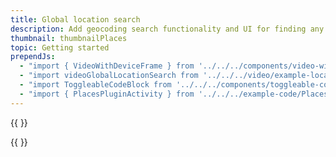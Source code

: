 ```yaml
---
title: Global location search
description: Add geocoding search functionality and UI for finding any region, country, place, or address in the world.
thumbnail: thumbnailPlaces
topic: Getting started
prependJs:
  - "import { VideoWithDeviceFrame } from '../../../components/video-with-device-frame'"
  - "import videoGlobalLocationSearch from '../../../video/example-locationsearch.mp4'"
  - "import ToggleableCodeBlock from '../../../components/toggleable-code-block'"
  - "import { PlacesPluginActivity } from '../../../example-code/PlacesPluginActivity.js'"
---
```


{{
  <VideoWithDeviceFrame 
    videoFile={videoGlobalLocationSearch}
    rotation="vertical"
    device="pixel-2"
  />
}}

<!-- Any notes about this example would go here.  -->

{{
  <ToggleableCodeBlock 
    codeSnippet={PlacesPluginActivity}
  />
}}
